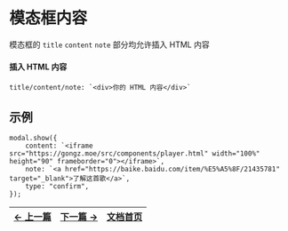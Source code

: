 # 模态框内容

模态框的 `title` `content` `note` 部分均允许插入 HTML 内容

#### 插入 HTML 内容

```
title/content/note: `<div>你的 HTML 内容</div>`
```

## 示例

```
modal.show({
    content: `<iframe src="https://gongz.moe/src/components/player.html" width="100%" height="90" frameborder="0"></iframe>`,
    note: `<a href="https://baike.baidu.com/item/%E5%A5%8F/21435781" target="_blank">了解这首歌</a>`,
    type: "confirm",
});
```

| [← 上一篇](modal.md) | [下一篇 →](modal-event.md) | [文档首页](index.md) |
| -------------------- | -------------------------- | -------------------- |
